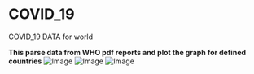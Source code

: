 # COVID_19
 COVID_19 DATA for world
 
**This parse data from WHO pdf reports and plot the graph for defined countries**
![Image](https://imgur.com/d5gECYN.jpg)
![Image](https://imgur.com/cIDdIBP.jpg)
![Image](https://imgur.com/h3Q2GHZ.jpg)
